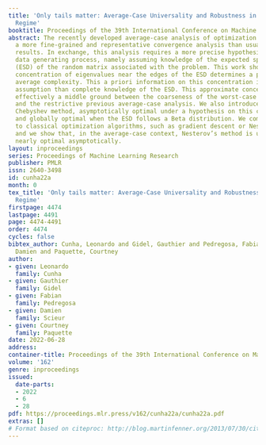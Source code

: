 ```yaml
---
title: 'Only tails matter: Average-Case Universality and Robustness in the Convex
  Regime'
booktitle: Proceedings of the 39th International Conference on Machine Learning
abstract: The recently developed average-case analysis of optimization methods allows
  a more fine-grained and representative convergence analysis than usual worst-case
  results. In exchange, this analysis requires a more precise hypothesis over the
  data generating process, namely assuming knowledge of the expected spectral distribution
  (ESD) of the random matrix associated with the problem. This work shows that the
  concentration of eigenvalues near the edges of the ESD determines a problem’s asymptotic
  average complexity. This a priori information on this concentration is a more grounded
  assumption than complete knowledge of the ESD. This approximate concentration is
  effectively a middle ground between the coarseness of the worst-case scenario convergence
  and the restrictive previous average-case analysis. We also introduce the Generalized
  Chebyshev method, asymptotically optimal under a hypothesis on this concentration
  and globally optimal when the ESD follows a Beta distribution. We compare its performance
  to classical optimization algorithms, such as gradient descent or Nesterov’s scheme,
  and we show that, in the average-case context, Nesterov’s method is universally
  nearly optimal asymptotically.
layout: inproceedings
series: Proceedings of Machine Learning Research
publisher: PMLR
issn: 2640-3498
id: cunha22a
month: 0
tex_title: 'Only tails matter: Average-Case Universality and Robustness in the Convex
  Regime'
firstpage: 4474
lastpage: 4491
page: 4474-4491
order: 4474
cycles: false
bibtex_author: Cunha, Leonardo and Gidel, Gauthier and Pedregosa, Fabian and Scieur,
  Damien and Paquette, Courtney
author:
- given: Leonardo
  family: Cunha
- given: Gauthier
  family: Gidel
- given: Fabian
  family: Pedregosa
- given: Damien
  family: Scieur
- given: Courtney
  family: Paquette
date: 2022-06-28
address:
container-title: Proceedings of the 39th International Conference on Machine Learning
volume: '162'
genre: inproceedings
issued:
  date-parts:
  - 2022
  - 6
  - 28
pdf: https://proceedings.mlr.press/v162/cunha22a/cunha22a.pdf
extras: []
# Format based on citeproc: http://blog.martinfenner.org/2013/07/30/citeproc-yaml-for-bibliographies/
---
```

